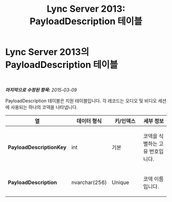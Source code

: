 ﻿---
title: 'Lync Server 2013: PayloadDescription 테이블'
TOCTitle: PayloadDescription 테이블
ms:assetid: c49d61c0-305a-4770-a5d2-5d9f05decc6d
ms:mtpsurl: https://technet.microsoft.com/ko-kr/library/Gg412971(v=OCS.15)
ms:contentKeyID: 49304958
ms.date: 08/24/2015
mtps_version: v=OCS.15
ms.translationtype: HT
---

# Lync Server 2013의 PayloadDescription 테이블

 

_**마지막으로 수정된 항목:** 2015-03-09_

PayloadDescription 테이블은 지원 테이블입니다. 각 레코드는 오디오 및 비디오 세션에 사용되는 하나의 코덱을 나타냅니다.


<table>
<colgroup>
<col style="width: 25%" />
<col style="width: 25%" />
<col style="width: 25%" />
<col style="width: 25%" />
</colgroup>
<thead>
<tr class="header">
<th><strong>열</strong></th>
<th><strong>데이터 형식</strong></th>
<th><strong>키/인덱스</strong></th>
<th><strong>세부 정보</strong></th>
</tr>
</thead>
<tbody>
<tr class="odd">
<td><p><strong>PayloadDescriptionKey</strong></p></td>
<td><p>int</p></td>
<td><p>기본</p></td>
<td><p>코덱을 식별하는 고유 번호입니다.</p></td>
</tr>
<tr class="even">
<td><p><strong>PayloadDescription</strong></p></td>
<td><p>nvarchar(256)</p></td>
<td><p>Unique</p></td>
<td><p>코덱 이름입니다.</p></td>
</tr>
</tbody>
</table>

